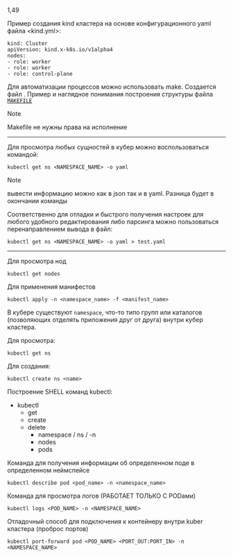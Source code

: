 1,49



Пример создания kind кластера на основе конфигурационного yaml файла <kind.yml>:

```shell
kind: Cluster
apiVersion: kind.x-k8s.io/v1alpha4
nodes:
- role: worker
- role: worker
- role: control-plane

```

Для автоматизации процессов можно использовать make. Создается файл <Makefile>.
Пример и наглядное понимания построения структуры файла [`MAKEFILE`](https://github.com/Limewax163/k8s/blob/main/Makefile.md)

> [!NOTE]
> Makefile не нужны права на исполнение
---

Для просмотра любых сущностей в кубер можно воспользоваться командой:

```shell
kubectl get ns <NAMESPACE_NAME> -o yaml
```
> [!NOTE]
> вывести информацию можно как в json так и в yaml. Разница будет в окончании команды

Соответственно для отладки и быстрого получения настроек для любого удобного редактирования либо парсинга можно пользоваться перенаправлением вывода в файл:

```shell
kubectl get ns <NAMESPACE_NAME> -o yaml > test.yaml
```
---

Для просмотра нод
```shell
kubectl get nodes
```

Для применения манифестов
```shell
kubectl apply -n <namespace_name> -f <manifest_name>
```
В кубере существуют `namespace`, что-то типо групп или каталогов (позволяющих отделять приложения друг от друга) внутри кубер кластера.

Для просмотра:

```shell
kubectl get ns
```

Для создания:

```shell
kubectl create ns <name>
```


Построение SHELL команд kubectl:
* kubectl
  - get
  - create
  - delete
    - namespace / ns / -n
    - nodes
    - pods

Команда для получения информации об определенном поде в определенном неймспейсе
```shell
kubectl describe pod <pod_name> -n <namespace_name>
```
Команда для просмотра логов (РАБОТАЕТ ТОЛЬКО С PODами)

```shell
kubectl logs <POD_NAME> -n <NAMESPACE_NAME>
```

Отладочный способ для подключения к контейнеру внутри kuber кластера (проброс портов)

```shell
kubectl port-forward pod <POD_NAME> <PORT_OUT:PORT_IN> -n <NAMESPACE_NAME>
```
